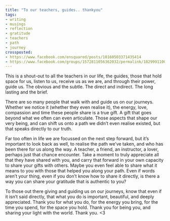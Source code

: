 ```yaml
---
title: "To our teachers, guides.. thankyou"
tags:
- writing
- musings
- reflection
- gratitude
- teachers
- path
- journey
crossposted:
- https://www.facebook.com/ensquared/posts/10160503371435414
- https://www.facebook.com/groups/1572811056362032/permalink/1829991100644025/
---
```

This is a shout-out to all the teachers in our life, the guides, those that hold space for us, listen to us, receive us as we are, and through their power, guide us. The obvious and the subtle. The direct and indirect. The long lasting and the brief.

There are so many people that walk with and guide us on our journeys. Whether we notice it (whether they even realise it), the energy, love, compassion and time these people share is a true gift. A gift that goes beyond what we often can even articulate. Those aspects that shape our very being, and can shift us onto a path we didn’t even realise existed, but that speaks directly to our truth.

Far too often in life we are focussed on the next step forward, but it’s important to look back as well, to realise the path we’ve taken, and who has been there for us along the way. A teacher, a friend, an instructor, a lover, perhaps just that chance encounter. Take a moment to truly appreciate all that they have shared with you, and carry that forward in your own capacity to share your gifts with others. Maybe you even feel able to share what it means to you with those that helped you along your path. Even if words aren’t your thing, even if you don’t know how to share it directly, is there a way you can share your gratitude that is authentic to you?

To those out there giving and guiding us on our journeys, know that even if it isn’t said directly, that what you do is important, beautiful, and deeply appreciated. Thank you for what you do, for the energy you bring, for the time you spend, for the space you hold. Thank you for being you, and sharing your light with the world. Thank you. <3
